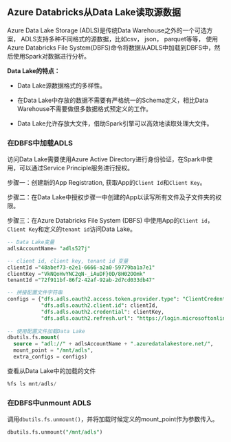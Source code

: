 ## Azure Databricks从Data Lake读取源数据

Azure Data Lake Storage (ADLS)是传统Data Warehouse之外的一个可选方案， ADLS支持多种不同格式的源数据，比如csv， json， parquet等等， 使用Azure Databricks File System(DBFS)命令将数据从ADLS中加载到DBFS中，然后使用Spark对数据进行分析。



**Data Lake的特点：**

- Data Lake源数据格式的多样性。
- 在Data Lake中存放的数据不需要有严格统一的Schema定义，相比Data Warehouse不需要做很多数据格式预定义的工作。

- Data Lake允许存放大文件，借助Spark引擎可以高效地读取处理大文件。



### 在DBFS中加载ADLS

访问Data Lake需要使用Azure Active Directory进行身份验证，在Spark中使用，可以通过Service Principle服务进行授权。

步骤一：创建新的App Registration, 获取App的`Client Id`和`Client Key`。

步骤二：在Data Lake中授权步骤一中创建的App以读写所有文件及子文件夹的权限。

步骤三：在Azure Databricks File System (DBFS) 中使用App的`Client id`， `Client Key`和定义的`tenant id`访问Data Lake。

```sql
-- Data Lake变量
adlsAccountName= "adls527j"

-- client id, client key, tenant id 变量
clientId ="48abef73-e2e1-6666-a2a0-59779ba1a7e1"
clientKey ="VkNQoHvYNC2qN-_iAuDF}0D/8H02OOmk"
tenantId ="72f911bf-86f2-42af-92ab-2d7cd033db47"

-- 拼接配置文件字符串
configs = {"dfs.adls.oauth2.access.token.provider.type": "ClientCredential",
           "dfs.adls.oauth2.client.id": clientId,
           "dfs.adls.oauth2.credential": clientKey,
           "dfs.adls.oauth2.refresh.url": "https://login.microsoftonline.com/" + tenantId + "/oauth2/token"}
           
-- 使用配置文件加载Data Lake           
dbutils.fs.mount(
  source = "adl://" + adlsAccountName + ".azuredatalakestore.net/",
  mount_point = "/mnt/adls",
  extra_configs = configs)
```

查看从Data Lake中的加载的文件

```sql
%fs ls mnt/adls/
```

### 在DBFS中unmount ADLS

调用`dbutils.fs.unmount()`，并将加载时候定义的mount_point作为参数传入。

```sql
dbutils.fs.unmount("/mnt/adls")
```

